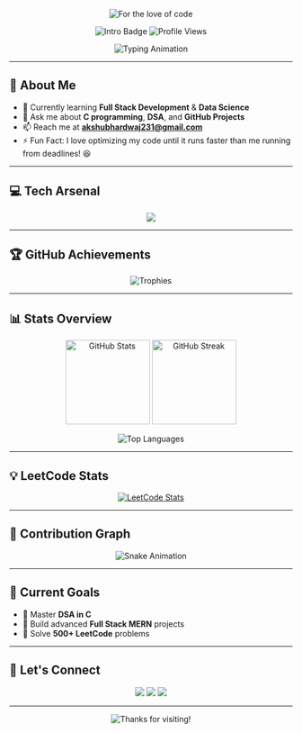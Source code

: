 <!-- ===== TOP BANNER (GIF from Cool-GIFs-For-GitHub) ===== -->
<p align="center">
  <img src="https://raw.githubusercontent.com/Anmol-Baranwal/Cool-GIFs-For-GitHub/main/assets/header.gif" alt="For the love of code" style="max-width:100%; height:auto;" />
</p>

<!-- ===== INTRO BADGES ===== -->
<p align="center">
  <img src="https://img.shields.io/badge/Hi%20👋%20I'm%20Akshit%20Sharma-C%20%7C%20DSA%20%26%20FullStack%20Dev-00BFFF?style=for-the-badge&logo=github" alt="Intro Badge" />
  <img src="https://komarev.com/ghpvc/?username=akshh-bhardwaj&label=Profile%20Views&color=0e75b6&style=for-the-badge" alt="Profile Views" />
</p>

<!-- ===== TYPING ANIMATION ===== -->
<p align="center">
  <img src="https://readme-typing-svg.demolab.com?font=Fira+Code&size=28&pause=1000&color=00BFFF&center=true&vCenter=true&width=650&lines=Passionate+Coder+💻;C+%7C+DSA+%7C+Full+Stack+Dev+🚀;Lifelong+Learner+📚" alt="Typing Animation" />
</p>

---

## 🌟 About Me

- 🌱 Currently learning **Full Stack Development** & **Data Science**  
- 💬 Ask me about **C programming**, **DSA**, and **GitHub Projects**  
- 📫 Reach me at **akshubhardwaj231@gmail.com**  
- ⚡ Fun Fact: I love optimizing my code until it runs faster than me running from deadlines! 😆  

---

## 💻 Tech Arsenal

<p align="center">
  <img src="https://skillicons.dev/icons?i=c,py,html,css,js,react,nodejs,express,mongodb,git,github,vscode" />
</p>

---

## 🏆 GitHub Achievements

<p align="center">
  <img src="https://github-profile-trophy.vercel.app/?username=akshh-bhardwaj&theme=juicyfresh&title=Repositories,Stars,Commits,Followers,PullRequest,MultipleLang&margin-w=15&margin-h=15" alt="Trophies" />
</p>

---

## 📊 Stats Overview

<p align="center">
  <img src="https://github-readme-stats.vercel.app/api?username=akshh-bhardwaj&show_icons=true&theme=tokyonight&hide_border=true" height="150" alt="GitHub Stats" />
  <img src="https://streak-stats.demolab.com?user=akshh-bhardwaj&theme=tokyonight&hide_border=true" height="150" alt="GitHub Streak" />
</p>

<p align="center">
  <img src="https://github-readme-stats.vercel.app/api/top-langs/?username=akshh-bhardwaj&layout=compact&theme=tokyonight&hide_border=true" alt="Top Languages" />
</p>

---

## 💡 LeetCode Stats

<p align="center">
  <a href="https://leetcode.com/Akshh2908/">
    <img src="https://leetcard.jacoblin.cool/Akshh2908?theme=dark&font=Baloo%20Chettan%202&ext=heatmap" alt="LeetCode Stats" />
  </a>
</p>

---

## 🐍 Contribution Graph

<p align="center">
  <img src="https://raw.githubusercontent.com/Akshh-bhardwaj/Packman/output/dist/github-contribution-grid-snake.gif" alt="Snake Animation" />
</p>

---

## 🎯 Current Goals

- 🚀 Master **DSA in C**  
- 📂 Build advanced **Full Stack MERN** projects  
- 🎯 Solve **500+ LeetCode** problems  

---

## 🤝 Let's Connect

<p align="center">
  <a href="https://www.linkedin.com/in/akshit-sharma-790601189/"><img src="https://img.shields.io/badge/LinkedIn-0077B5.svg?style=for-the-badge&logo=linkedin&logoColor=white" /></a>
  <a href="https://leetcode.com/Akshh2908/"><img src="https://img.shields.io/badge/LeetCode-FFA116.svg?style=for-the-badge&logo=leetcode&logoColor=black" /></a>
  <a href="mailto:akshubhardwaj231@gmail.com"><img src="https://img.shields.io/badge/Gmail-D14836.svg?style=for-the-badge&logo=gmail&logoColor=white" /></a>
</p>

---

<!-- ===== FOOTER BANNER (GIF from Cool-GIFs-For-GitHub) ===== -->
<p align="center">
  <img src="https://raw.githubusercontent.com/Anmol-Baranwal/Cool-GIFs-For-GitHub/main/assets/footer.gif" alt="Thanks for visiting!" style="max-width:100%; height:auto;" />
</p>
